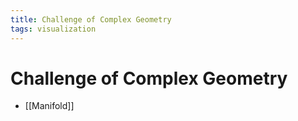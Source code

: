 ```yaml
---
title: Challenge of Complex Geometry
tags: visualization
---
```


# Challenge of Complex Geometry
- [[Manifold]]
























































































